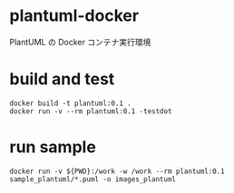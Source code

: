 # plantuml-docker

PlantUML の Docker コンテナ実行環境

# build and test

```
docker build -t plantuml:0.1 .
docker run -v --rm plantuml:0.1 -testdot
```

# run sample

```
docker run -v ${PWD}:/work -w /work --rm plantuml:0.1 sample_plantuml/*.puml -o images_plantuml
```
